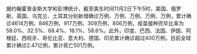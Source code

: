据约翰霍普金斯大学和彭博统计，截至美东时间11月2日下午5时，美国、俄罗斯、英国、乌克兰、土耳其分别新增确诊<NA>万例、<NA>万例、<NA>万例、<NA>万例、<NA>万例，累计确诊4614万例、846万例、917万例、309万例、806万例，疫苗接种完毕比率为58.0%、32.5%、68.4%、18.1%、58.6%。此外，印度、巴西、法国、伊朗、阿根廷、西班牙、哥伦比亚、意大利、德国、印尼累计确诊超过400万例。目前全球累计确诊2.47亿例，累计死亡501万例。